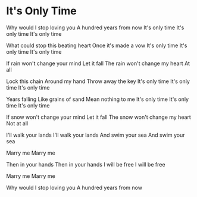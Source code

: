 # It's Only Time

Why would I stop loving you
A hundred years from now
It's only time
It's only time
It's only time

What could stop this beating heart
Once it's made a vow
It's only time
It's only time
It's only time

If rain won't change your mind
Let it fall
The rain won't change my heart
At all

Lock this chain
Around my hand
Throw away the key
It's only time
It's only time
It's only time

Years falling
Like grains of sand
Mean nothing to me
It's only time
It's only time
It's only time

If snow won't change your mind
Let it fall
The snow won't change my heart
Not at all

I'll walk your lands
I'll walk your lands
And swim your sea
And swim your sea

Marry me
Marry me

Then in your hands
Then in your hands
I will be free
I will be free

Marry me
Marry me

Why would I stop loving you
A hundred years from now
